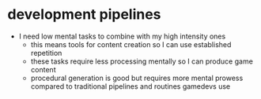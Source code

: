 # development pipelines
- I need low mental tasks to combine with my high intensity ones
    - this means tools for content creation so I can use established repetition
    - these tasks require less processing mentally so I can produce game content
    - procedural generation is good but requires more mental prowess compared to traditional pipelines and routines gamedevs use